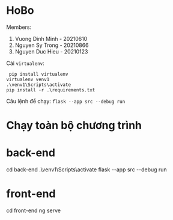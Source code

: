 # HoBo
 
 Members:  
 1. Vuong Dinh Minh - 20210610
 2. Nguyen Sy Trong - 20210866
 3. Nguyen Duc Hieu - 20210123

Cài `virtualenv`:

```
 pip install virtualenv  
virtualenv venv1  
.\venv1\Scripts\activate  
pip install -r .\requirements.txt
```


Câu lệnh để chạy: `flask --app src --debug run`

# Chạy toàn bộ chương trình

# back-end
cd back-end
.\venv1\Scripts\activate
flask --app src --debug run

# front-end

cd front-end
ng serve
